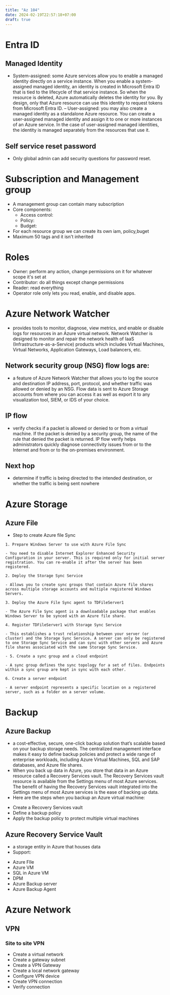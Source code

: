 ```yaml
---
title: "Az 104"
date: 2024-02-19T22:57:18+07:00
draft: true
---
```

# Entra ID
## Managed Identity
- System-assigned: some Azure services allow you to enable a managed identity directly on a service instance. When you enable a system-assigned managed identity, an identity is created in Microsoft Entra ID that is tied to the lifecycle of that service instance. So when the resource is deleted, Azure automatically deletes the identity for you. By design, only that Azure resource can use this identity to request tokens from Microsoft Entra ID.
– User-assigned: you may also create a managed identity as a standalone Azure resource. You can create a user-assigned managed identity and assign it to one or more instances of an Azure service. In the case of user-assigned managed identities, the identity is managed separately from the resources that use it.
## Self service reset password
- Only global admin can add security questions for password reset.
# Subscription and Management group
- A management group can contain many subscription
- Core components:
    + Access control: 
    + Policy:
    + Budget: 
- For each resource group we can create its own iam, policy,buget
- Maximum 50 tags and it isn't inherited
# Roles
- Owner: perform any action, change permissions on it for whatever scope it's set at
- Contributor: do all things except change permissions
- Reader: read everything
- Operator role only lets you read, enable, and disable apps.

# Azure Network Watcher 
- provides tools to monitor, diagnose, view metrics, and enable or disable logs for resources in an Azure virtual network. Network Watcher is designed to monitor and repair the network health of IaaS (Infrastructure-as-a-Service) products which includes Virtual Machines, Virtual Networks, Application Gateways, Load balancers, etc.
## Network security group (NSG) flow logs are: 
- a feature of Azure Network Watcher that allows you to log the source and destination IP address, port, protocol, and whether traffic was allowed or denied by an NSG. Flow data is sent to Azure Storage accounts from where you can access it as well as export it to any visualization tool, SIEM, or IDS of your choice.
## IP flow 
- verify checks if a packet is allowed or denied to or from a virtual machine. If the packet is denied by a security group, the name of the rule that denied the packet is returned. IP flow verify helps administrators quickly diagnose connectivity issues from or to the Internet and from or to the on-premises environment.
## Next hop 
-  determine if traffic is being directed to the intended destination, or whether the traffic is being sent nowhere
# Azure Storage
## Azure File
- Step to create Azure file Sync
```
1. Prepare Windows Server to use with Azure File Sync

- You need to disable Internet Explorer Enhanced Security Configuration in your server. This is required only for initial server registration. You can re-enable it after the server has been registered.

2. Deploy the Storage Sync Service

- Allows you to create sync groups that contain Azure file shares across multiple storage accounts and multiple registered Windows Servers.

3. Deploy the Azure File Sync agent to TDFileServer1

- The Azure File Sync agent is a downloadable package that enables Windows Server to be synced with an Azure file share.

4. Register TDFileServer1 with Storage Sync Service

- This establishes a trust relationship between your server (or cluster) and the Storage Sync Service. A server can only be registered to one Storage Sync Service and can sync with other servers and Azure file shares associated with the same Storage Sync Service.

- 5. Create a sync group and a cloud endpoint

- A sync group defines the sync topology for a set of files. Endpoints within a sync group are kept in sync with each other.

6. Create a server endpoint

- A server endpoint represents a specific location on a registered server, such as a folder on a server volume.
```
# Backup
## Azure Backup 
- a cost-effective, secure, one-click backup solution that’s scalable based on your backup storage needs. The centralized management interface makes it easy to define backup policies and protect a wide range of enterprise workloads, including Azure Virtual Machines, SQL and SAP databases, and Azure file shares.
- When you back up data in Azure, you store that data in an Azure resource called a Recovery Services vault. The Recovery Services vault resource is available from the Settings menu of most Azure services. The benefit of having the Recovery Services vault integrated into the Settings menu of most Azure services is the ease of backing up data.
- Here are the steps when you backup an Azure virtual machine:
+ Create a Recovery Services vault
+ Define a backup policy
+ Apply the backup policy to protect multiple virtual machines
## Azure Recovery Service Vault
-  a storage entity in Azure that houses data
- Support:
+ Azure FIle
+ Azure VM
+ SQL in Azure VM
+ DPM
+ Azure Backup server
+ Azure Backup Agent
# Azure Network
## VPN
### Site to site VPN
- Create a virtual network
- Create a gateway subnet
- Create a VPN Gateway
- Create a local network gateway
- Configure VPN device
- Create VPN connection
- Verify connection